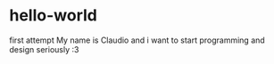 # hello-world
first attempt
My name is Claudio and i want to start programming and design seriously :3
